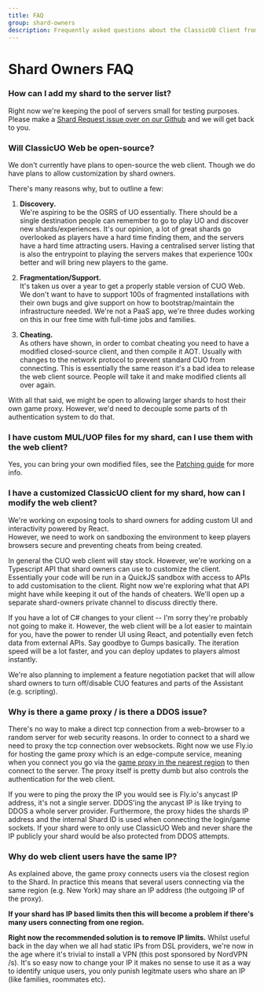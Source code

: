 ```yaml
---
title: FAQ
group: shard-owners
description: Frequently asked questions about the ClassicUO Client from shard owners
---
```

# Shard Owners FAQ

### How can I add my shard to the server list?
Right now we're keeping the pool of servers small for testing purposes. 
Please make a [Shard Request issue over on our Github](https://github.com/ClassicUO/classicuo-web/issues/new/choose) and we will get back to you.

### Will ClassicUO Web be open-source?
We don't currently have plans to open-source the web client. Though we do have plans to allow customization by shard owners.

There's many reasons why, but to outline a few:

1. **Discovery.**  
We're aspiring to be the OSRS of UO essentially. There should be a single destination people can remember to go to play UO and discover new shards/experiences. 
It's our opinion, a lot of great shards go overlooked as players have a hard time finding them, and the servers have a hard time attracting users. 
Having a centralised server listing that is also the entrypoint to playing the servers makes that experience 100x better and will bring new players to the game.

2. **Fragmentation/Support.**  
It's taken us over a year to get a properly stable version of CUO Web.
We don't want to have to support 100s of fragmented installations with their own bugs and give support on how to bootstrap/maintain the infrastructure needed.
We're not a PaaS app, we're three dudes working on this in our free time with full-time jobs and families.

3. **Cheating.**  
As others have shown, in order to combat cheating you need to have a modified closed-source client, and then compile it AOT. 
Usually with changes to the network protocol to prevent standard CUO from connecting. 
This is essentially the same reason it's a bad idea to release the web client source. 
People will take it and make modified clients all over again.

With all that said, we might be open to allowing larger shards to host their own game proxy. However, we'd need to decouple some parts of th authentication system to do that.

### I have custom MUL/UOP files for my shard, can I use them with the web client?
Yes, you can bring your own modified files, see the [Patching guide](https://classicuo.org/docs/shard-owners/patching/) for more info.

### I have a customized ClassicUO client for my shard, how can I modify the web client?
We're working on exposing tools to shard owners for adding custom UI and interactivity powered by React.   
However, we need to work on sandboxing the environment to keep players browsers secure and preventing cheats from being created.  

In general the CUO web client will stay stock. However, we're working on a Typescript API that shard owners can use to customize the client. 
Essentially your code will be run in a QuickJS sandbox with access to APIs to add customisation to the client.
Right now we're exploring what that API might have while keeping it out of the hands of cheaters. 
We'll open up a separate shard-owners private channel to discuss directly there.

If you have a lot of C# changes to your client -- I'm sorry they're probably not going to make it. 
However, the web client will be a lot easier to maintain for you, have the power to render UI using React, and potentially even fetch data from external APIs. 
Say goodbye to Gumps basically. The iteration speed will be a lot faster, and you can deploy updates to players almost instantly.

We're also planning to implement a feature negotiation packet that will allow shard owners to turn off/disable CUO features and parts of the Assistant (e.g. scripting).

### Why is there a game proxy / is there a DDOS issue?

There's no way to make a direct tcp connection from a web-browser to a random server for web security reasons. 
In order to connect to a shard we need to proxy the tcp connection over websockets. 
Right now we use Fly.io for hosting the game proxy which is an edge-compute service, 
meaning when you connect you go via the [game proxy in the nearest region](https://fly.io/docs/reference/regions/) to then connect to the server. 
The proxy itself is pretty dumb but also controls the authentication for the web client.

If you were to ping the proxy the IP you would see is Fly.io's anycast IP address, it's not a single server. DDOS'ing the anycast IP is like trying to DDOS a whole server provider.
Furthermore, the proxy hides the shards IP address and the internal Shard ID is used when connecting the login/game sockets. 
If your shard were to only use ClassicUO Web and never share the IP publicly your shard would be also protected from DDOS attempts.

### Why do web client users have the same IP?
As explained above, the game proxy connects users via the closest region to the Shard. In practice this means that several users connecting via the same region (e.g. New York) may share an IP address (the outgoing IP of the proxy).

**If your shard has IP based limits then this will become a problem if there's many users connecting from one region.**

**Right now the recommended solution is to remove IP limits.** Whilst useful back in the day when we all had static IPs from DSL providers, we're now in the age where it's trivial to install a VPN (this post sponsored by NordVPN /s). It's so easy now to change your IP it makes no sense to use it as a way to identify unique users, you only punish legitmate users who share an IP (like families, roommates etc).
